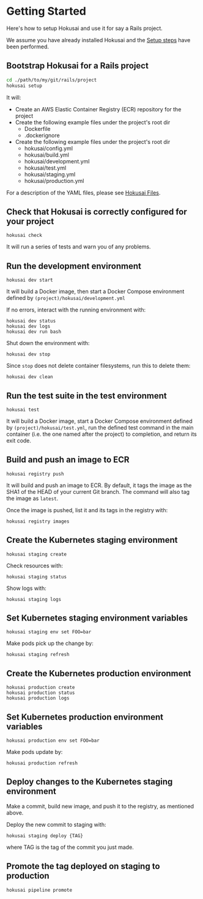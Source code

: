 # Getting Started

Here's how to setup Hokusai and use it for say a Rails project.

We assume you have already installed Hokusai and the [Setup steps](../README.md#Setup) have been performed.

## Bootstrap Hokusai for a Rails project

```bash
cd ./path/to/my/git/rails/project
hokusai setup
```

It will:

- Create an AWS Elastic Container Registry (ECR) repository for the project
- Create the following example files under the project's root dir
  - Dockerfile
  - .dockerignore
- Create the following example files under the project's root dir
  - hokusai/config.yml
  - hokusai/build.yml
  - hokusai/development.yml
  - hokusai/test.yml
  - hokusai/staging.yml
  - hokusai/production.yml

For a description of the YAML files, please see [Hokusai Files](./hokusai_files.md).

## Check that Hokusai is correctly configured for your project

`hokusai check`

It will run a series of tests and warn you of any problems.


## Run the development environment

`hokusai dev start`

It will build a Docker image, then start a Docker Compose environment defined by `(project)/hokusai/development.yml`

If no errors, interact with the running environment with:

```
hokusai dev status
hokusai dev logs
hokusai dev run bash
```

Shut down the environment with:

`hokusai dev stop`

Since `stop` does not delete container filesystems, run this to delete them:

`hokusai dev clean`


## Run the test suite in the test environment

`hokusai test`

It will build a Docker image, start a Docker Compose environment defined by `(project)/hokusai/test.yml`, run the defined test command in the main container (i.e. the one named after the project) to completion, and return its exit code.


## Build and push an image to ECR

`hokusai registry push`

It will build and push an image to ECR. By default, it tags the image as the SHA1 of the HEAD of your current Git branch. The command will also tag the image as `latest`.

Once the image is pushed, list it and its tags in the registry with:

`hokusai registry images`


## Create the Kubernetes staging environment

`hokusai staging create`

Check resources with:

`hokusai staging status`

Show logs with:

`hokusai staging logs`


## Set Kubernetes staging environment variables

```
hokusai staging env set FOO=bar
```

Make pods pick up the change by:

```
hokusai staging refresh
```


## Create the Kubernetes production environment

```
hokusai production create
hokusai production status
hokusai production logs
```

## Set Kubernetes production environment variables

```
hokusai production env set FOO=bar
```

Make pods update by:

```
hokusai production refresh
```

## Deploy changes to the Kubernetes staging environment

Make a commit, build new image, and push it to the registry, as mentioned above.

Deploy the new commit to staging with:

`hokusai staging deploy {TAG}`

where TAG is the tag of the commit you just made.


## Promote the tag deployed on staging to production

```
hokusai pipeline promote
```
